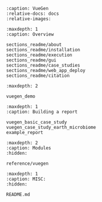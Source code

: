<!-- https://myst-parser.readthedocs.io/en/latest/faq/index.html
#include-a-file-from-outside-the-docs-folder-like-readme-md -->

```{include} ./sections_readme/home_page.md
:caption: VueGen
:relative-docs: docs
:relative-images:
```

```{toctree} 
:maxdepth: 1
:caption: Overview

sections_readme/about
sections_readme/installation
sections_readme/execution
sections_readme/gui
sections_readme/case_studies
sections_readme/web_app_deploy
sections_readme/citation
```

```{toctree}
:maxdepth: 2

vuegen_demo
```

```{toctree}
:maxdepth: 1
:caption: Building a report

vuegen_basic_case_study
vuegen_case_study_earth_microbiome
example_report
```

```{toctree}
:maxdepth: 2
:caption: Modules
:hidden:

reference/vuegen
```

```{toctree}
:maxdepth: 1
:caption: MISC:
:hidden:

README.md
```

